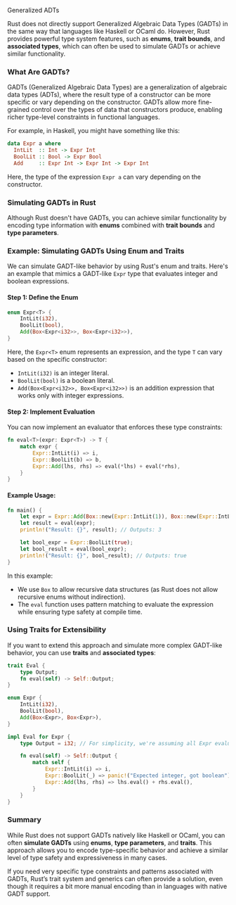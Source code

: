 Generalized ADTs




Rust does not directly support Generalized Algebraic Data Types (GADTs) in the same way that languages like Haskell or OCaml do. However, Rust provides powerful type system features, such as **enums**, **trait bounds**, and **associated types**, which can often be used to simulate GADTs or achieve similar functionality.

### What Are GADTs?
GADTs (Generalized Algebraic Data Types) are a generalization of algebraic data types (ADTs), where the result type of a constructor can be more specific or vary depending on the constructor. GADTs allow more fine-grained control over the types of data that constructors produce, enabling richer type-level constraints in functional languages.

For example, in Haskell, you might have something like this:

```haskell
data Expr a where
  IntLit  :: Int -> Expr Int
  BoolLit :: Bool -> Expr Bool
  Add     :: Expr Int -> Expr Int -> Expr Int
```

Here, the type of the expression `Expr a` can vary depending on the constructor.

### Simulating GADTs in Rust

Although Rust doesn't have GADTs, you can achieve similar functionality by encoding type information with **enums** combined with **trait bounds** and **type parameters**.

### Example: Simulating GADTs Using Enum and Traits

We can simulate GADT-like behavior by using Rust's enum and traits. Here's an example that mimics a GADT-like `Expr` type that evaluates integer and boolean expressions.

#### Step 1: Define the Enum
```rust
enum Expr<T> {
    IntLit(i32),
    BoolLit(bool),
    Add(Box<Expr<i32>>, Box<Expr<i32>>),
}
```

Here, the `Expr<T>` enum represents an expression, and the type `T` can vary based on the specific constructor:
- `IntLit(i32)` is an integer literal.
- `BoolLit(bool)` is a boolean literal.
- `Add(Box<Expr<i32>>, Box<Expr<i32>>)` is an addition expression that works only with integer expressions.

#### Step 2: Implement Evaluation

You can now implement an evaluator that enforces these type constraints:

```rust
fn eval<T>(expr: Expr<T>) -> T {
    match expr {
        Expr::IntLit(i) => i,
        Expr::BoolLit(b) => b,
        Expr::Add(lhs, rhs) => eval(*lhs) + eval(*rhs),
    }
}
```

#### Example Usage:
```rust
fn main() {
    let expr = Expr::Add(Box::new(Expr::IntLit(1)), Box::new(Expr::IntLit(2)));
    let result = eval(expr);
    println!("Result: {}", result); // Outputs: 3

    let bool_expr = Expr::BoolLit(true);
    let bool_result = eval(bool_expr);
    println!("Result: {}", bool_result); // Outputs: true
}
```

In this example:
- We use `Box` to allow recursive data structures (as Rust does not allow recursive enums without indirection).
- The `eval` function uses pattern matching to evaluate the expression while ensuring type safety at compile time.

### Using Traits for Extensibility

If you want to extend this approach and simulate more complex GADT-like behavior, you can use **traits** and **associated types**:

```rust
trait Eval {
    type Output;
    fn eval(self) -> Self::Output;
}

enum Expr {
    IntLit(i32),
    BoolLit(bool),
    Add(Box<Expr>, Box<Expr>),
}

impl Eval for Expr {
    type Output = i32; // For simplicity, we're assuming all Expr evaluates to an integer here

    fn eval(self) -> Self::Output {
        match self {
            Expr::IntLit(i) => i,
            Expr::BoolLit(_) => panic!("Expected integer, got boolean"),
            Expr::Add(lhs, rhs) => lhs.eval() + rhs.eval(),
        }
    }
}
```

### Summary
While Rust does not support GADTs natively like Haskell or OCaml, you can often **simulate GADTs** using **enums**, **type parameters**, and **traits**. This approach allows you to encode type-specific behavior and achieve a similar level of type safety and expressiveness in many cases.

If you need very specific type constraints and patterns associated with GADTs, Rust’s trait system and generics can often provide a solution, even though it requires a bit more manual encoding than in languages with native GADT support.
